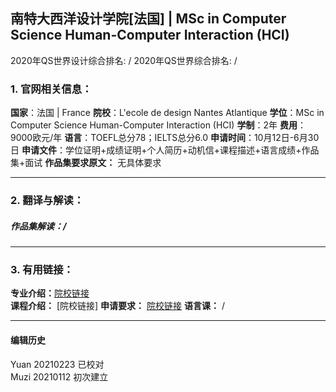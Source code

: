 ## 南特大西洋设计学院[法国] | MSc in Computer Science Human-Computer Interaction (HCI)

2020年QS世界设计综合排名: /
2020年QS世界综合排名: /  

### 1. 官网相关信息：
**国家**：法国 | France
**院校**：L'ecole de design Nantes Atlantique
**学位**：MSc in Computer Science Human-Computer Interaction (HCI)
**学制**：2年
**费用**：9000欧元/年
**语言**：TOEFL总分78；IELTS总分6.0
**申请时间**：10月12日-6月30日
**申请文件**：学位证明+成绩证明+个人简历+动机信+课程描述+语言成绩+作品集+面试
**作品集要求原文：** 无具体要求

---

### 2. 翻译与解读：

##### 作品集解读：/

---


### 3. 有用链接：

**专业介绍：**[院校链接](https://www.lecolededesign.com/formations/orientation/human-machine-design-136)  
**课程介绍：** [院校链接]
**申请要求：** [院校链接](https://en.lecolededesign.com/formations/foreign-exchanges/practical-information/)
**语言课：** /

---


#### 编辑历史
Yuan 20210223 已校对  
Muzi 20210112 初次建立
